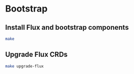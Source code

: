 # Bootstrap

## Install Flux and bootstrap components

```sh
make
```

## Upgrade Flux CRDs

```sh
make upgrade-flux
```
